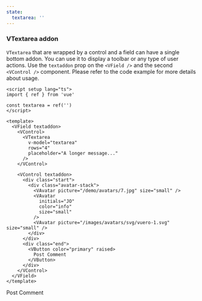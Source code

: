 ```yaml
---
state:
  textarea: ''
---
```


### VTextarea addon

`VTextarea` that are wrapped by a control and a field can have a single
bottom addon. You can use it to display a toolbar or any type of user actions.
Use the `textaddon` prop on the `<VField />` and the second `<VControl />`
component. Please refer to the code example for more details about usage.

<!--code-->

```vue
<script setup lang="ts">
import { ref } from 'vue'

const textarea = ref('')
</script>

<template>
  <VField textaddon>
    <VControl>
      <VTextarea
        v-model="textarea"
        rows="4"
        placeholder="A longer message..."
      />
    </VControl>

    <VControl textaddon>
      <div class="start">
        <div class="avatar-stack">
          <VAvatar picture="/demo/avatars/7.jpg" size="small" />
          <VAvatar
            initials="JO"
            color="info"
            size="small"
          />
          <VAvatar picture="/images/avatars/svg/vuero-1.svg" size="small" />
        </div>
      </div>
      <div class="end">
        <VButton color="primary" raised>
          Post Comment
        </VButton>
      </div>
    </VControl>
  </VField>
</template>
```

<!--/code-->

<!--example-->

<VField textaddon>
  <VControl>
    <VTextarea
      v-model="frontmatter.state.textarea"
      rows="4"
      placeholder="A longer message..."
    ></VTextarea>
  </VControl>
  <VControl textaddon>
    <div class="start">
      <div class="avatar-stack">
        <VAvatar picture="/demo/avatars/7.jpg" size="small" />
        <VAvatar initials="JO" color="info" size="small" />
        <VAvatar picture="/images/avatars/svg/vuero-1.svg" size="small" />
      </div>
    </div>
    <div class="end">
      <VButton color="primary" raised>Post Comment</VButton>
    </div>
  </VControl>
</VField>

<!--/example-->
